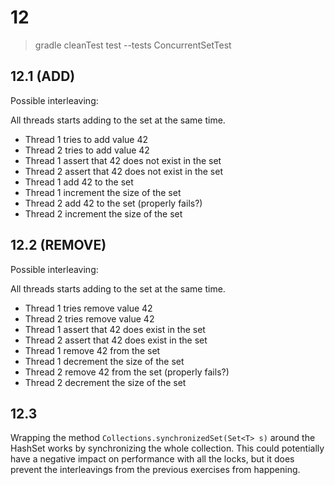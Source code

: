 # 12

> gradle cleanTest test --tests ConcurrentSetTest

## 12.1 (ADD)

Possible interleaving: 

All threads starts adding to the set at the same time. 
 - Thread 1 tries to add value 42
 - Thread 2 tries to add value 42
 - Thread 1 assert that 42 does not exist in the set
 - Thread 2 assert that 42 does not exist in the set
 - Thread 1 add 42 to the set
 - Thread 1 increment the size of the set
 - Thread 2 add 42 to the set (properly fails?)
 - Thread 2 increment the size of the set

## 12.2 (REMOVE)

Possible interleaving: 

All threads starts adding to the set at the same time. 
 - Thread 1 tries remove value 42
 - Thread 2 tries remove value 42
 - Thread 1 assert that 42 does exist in the set
 - Thread 2 assert that 42 does exist in the set
 - Thread 1 remove 42 from the set
 - Thread 1 decrement the size of the set
 - Thread 2 remove 42 from the set (properly fails?)
 - Thread 2 decrement the size of the set

 ## 12.3

 Wrapping the method `Collections.synchronizedSet(Set<T> s)` around the HashSet works by synchronizing the whole collection. This could potentially have a negative impact on performance with all the locks, but it does prevent the interleavings from the previous exercises from happening.
 